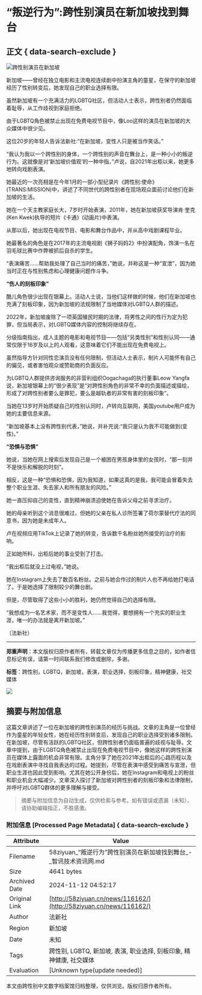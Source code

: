 # “叛逆行为”:跨性别演员在新加坡找到舞台

## 正文 { data-search-exclude }


![跨性别演员在新加坡](http://58ziyuan.cn/file/upload/202404/01/061107591.jpg)

新加坡——曾经在独立电影和主流电视连续剧中扮演主角的童星，在保守的新加坡经历了性别转变后，她发现自己的职业选择有限。

虽然新加坡有一个充满活力的LGBTQ社区，但活动人士表示，跨性别者仍然面临着耻辱，从工作歧视到家庭拒绝。

由于LGBTQ角色被禁止出现在免费电视节目中，像Loo这样的演员在新加坡的大众媒体中很少见。

这位20岁的年轻人告诉法新社:“在新加坡，变性人只是被当作笑话。”

“我认为我以一个跨性别的身体，一个跨性别的声音在舞台上，是一种小小的叛逆行为。这就像是对‘新加坡价值观’的一种中指，”卢说，自2021年出柜以来，她更多地转向戏剧表演。

她最近的一次亮相是在今年1月的一部小型纪录片《跨性别:使命》(TRANS:MISSION)中，讲述了不同世代的跨性别者在现场观众面前讨论他们在新加坡的生活。

她在一个天主教家庭长大，7岁时开始表演，2011年，她在新加坡获奖导演肯·奎克(Ken Kwek)执导的短片《卡通》(动画片)中表演。

从那以后，她出现在电视节目、电影和舞台作品中，并从高中戏剧课程毕业。

她最著名的角色是在2017年的主流电视剧《狮子妈妈2》中扮演配角，饰演一名在羽毛球比赛中作弊被抓后自杀的学生。

“表演痛苦……帮助我处理了自己当时的痛苦，”她说，并称这是一种“宣泄”，因为她当时正在与性别焦虑和心理健康问题作斗争。

**“伤人的刻板印象”**

酷儿角色很少出现在银幕上。活动人士说，当他们这样做的时候，他们在新加坡也充满了刻板印象，因为新加坡的法规限制了当地媒体对LGBTQ人群的描述。

2022年，新加坡废除了一项英国殖民时期的法律，将男性之间的性行为定为犯罪，但当局表示，对LGBTQ媒体内容的控制将继续存在。

分级指南指出，成人主题的电影和电视节目——包括“另类性别”和性别认同——通常仅限于16岁及以上的人观看，这意味着它们不能出现在免费电视上。

虽然指导方针对同性恋演员没有任何限制，但活动人士表示，制片人可能怀有自己的偏见，或者害怕观众或赞助商的负面反应。

为LGBTQ人群提供咨询服务的非营利组织Oogachaga的执行董事Leow Yangfa说，新加坡银幕上的“很少表现”是“对跨性别角色的非常不幸的负面描述或描绘，形成了对跨性别者要么是罪犯，要么是越轨者的非常有害的刻板印象”。

当她在13岁时开始质疑自己的性别认同时，卢转向互联网，美国youtube用户成为她的主要信息来源。

“新加坡基本上没有跨性别代表，”她说，并补充说:“我只是认为我不可能做到(变性)。”

**“恐惧与恐惧”**

她说，当她在网上搜索后发现自己是一个被困在男孩身体里的女孩时，“那一刻并不是快乐和解脱的时刻”。

相反，这是一种“恐惧和恐惧，因为我知道，如果这真的是我，我可能会冒着失去整个职业生涯、失去家人和所有朋友的风险。”

她一直压抑自己的变性，直到精神崩溃迫使她在告诉父母之前寻求治疗。

她的母亲听到这个消息很难过，但她的父亲在私人诊所签署了荷尔蒙替代疗法的同意书，因为她是未成年人。

卢在视频应用TikTok上记录了她的转变，告诉数千名粉丝她所接受的治疗的影响。

正如她所料，出柜后她的事业受到了打击。

“我出柜后就没上过电视，”她说。

她在Instagram上失去了数百名粉丝。之前与她合作过的制片人也不再给她打电话了。于是她选择了限制较少的舞台剧。

但是，尽管取得了这些小小的胜利，她仍然觉得自己的选择有限。

“我想成为一名艺术家，而不是变性人……我觉得，要想拥有一个充实的职业生涯，唯一的办法就是离开新加坡。”

（法新社）

---

**郑重声明**：本文版权归原作者所有，转载文章仅为传播更多信息之目的，如作者信息标记有误，请第一时间联系我们修改或删除，多谢。

**标签**：跨性别，LGBTQ，新加坡，表演，职业选择，刻板印象，精神健康，社交媒体

![](picture/qrcode_tourfresh.jpg)
<!-- tcd_original_link http://58ziyuan.cn/news/116162/ -->
## 摘要与附加信息

<!-- tcd_abstract -->
这篇文章讲述了一位在新加坡的跨性别演员的经历与挑战。文章的主角是一位曾经作为童星的年轻女性，她在经历性别转变后，发现自己的职业选择受到诸多限制。在新加坡，尽管有活跃的LGBTQ社区，但跨性别者仍面临普遍的歧视与耻辱。文章中提到，由于LGBTQ角色被禁止出现在免费电视节目中，像她这样的跨性别演员在媒体上露面的机会非常有限。主角分享了她在2021年出柜后的心路历程以及在戏剧表演中寻找自我表达的过程。她提到，尽管在表演中感受到痛苦与宣泄，但职业生涯也因此受到影响。尤其在她公开身份后，她在Instagram和电视上的粉丝和职业机会大幅减少。文章深入探讨了新加坡对跨性别者的刻板印象和法律限制，并呼吁对LGBTQ群体的更多理解与接受。
<!-- tcd_abstract_end -->

> 摘要与附加信息为自动生成，仅供检索与参考。如有错误或遗漏（未知），请协助编辑指正，不胜感激。

### 附加信息 [Processed Page Metadata] { data-search-exclude }

| Attribute       | Value                                  |
|-----------------|----------------------------------------|
| Filename        | 58ziyuan_“叛逆行为”跨性别演员在新加坡找到舞台_-_智讯技术资讯网.md                             |
| Size            | 4641 bytes                           |
| Archived Date   | 2024-11-12 04:52:17                             |
| Original Link   | [http://58ziyuan.cn/news/116162/](http://58ziyuan.cn/news/116162/)                       |
| Author          | 法新社                               |
| Region          | 新加坡                               |
| Date            | 未知                                 |
| Tags            | 跨性别, LGBTQ, 新加坡, 表演, 职业选择, 刻板印象, 精神健康, 社交媒体                                 |
| Evaluation            | [Unknown type(update needed)]                                 |
<!-- tcd_table_end -->

本文由跨性别中文数字档案馆归档整理，仅供浏览。版权归原作者所有。

